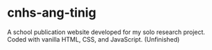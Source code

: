 # cnhs-ang-tinig
 A school publication website developed for my solo research project. Coded with vanilla HTML, CSS, and JavaScript. (Unfinished)
